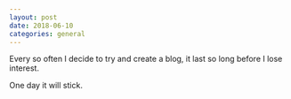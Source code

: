 ```yaml
---
layout: post
date: 2018-06-10
categories: general
---
```


Every so often I decide to try and create a blog, it last so long before I lose interest.

One day it will stick.
